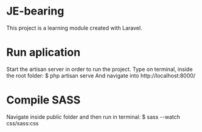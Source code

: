 # JE-bearing

This project is a learning module created with Laravel.

# Run aplication

Start the artisan server in order to run the project. Type on terminal, inside the root folder:
$ php artisan serve
And navigate into http://localhost:8000/

# Compile SASS

Navigate inside public folder and then run in terminal:
$ sass --watch css/sass:css






